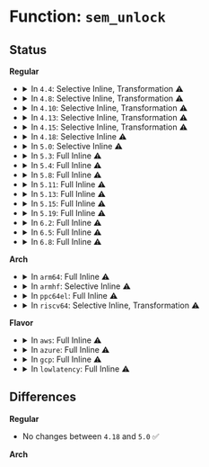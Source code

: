 # Function: <code>sem_unlock</code>

## Status
<b>Regular</b>
<ul>
<li>
<details>
<summary>In <code>4.4</code>: Selective Inline, Transformation ⚠️</summary>

**Collision:** Unique Static

**Inline:** Selective

**Transformation:** True

**Instances:**

```
In ipc/sem.c (ffffffff81326f50)
Location: ipc/sem.c:381
Inline: True
Inline callers:
  - ipc/sem.c:newary
  - ipc/sem.c:freeary
  - ipc/sem.c:SYSC_semtimedop
  - ipc/sem.c:SYSC_semtimedop
  - ipc/sem.c:SYSC_semtimedop
  - ipc/sem.c:SYSC_semtimedop
  - ipc/sem.c:SYSC_semtimedop
  - ipc/sem.c:semctl_main
  - ipc/sem.c:semctl_main
  - ipc/sem.c:semctl_main
  - ipc/sem.c:SyS_semctl
  - ipc/sem.c:SyS_semctl
  - ipc/sem.c:exit_sem
  - ipc/sem.c:exit_sem
  - ipc/sem.c:exit_sem
Direct callers:
  - ipc/sem.c:SYSC_semtimedop
  - ipc/sem.c:SYSC_semtimedop
  - ipc/sem.c:SyS_semctl
```
**Symbols:**

```
ffffffff81326f50-ffffffff81326fb2: sem_unlock.part.4 (STB_LOCAL)
```
</details>
</li>
<li>
<details>
<summary>In <code>4.8</code>: Selective Inline, Transformation ⚠️</summary>

**Collision:** Unique Static

**Inline:** Selective

**Transformation:** True

**Instances:**

```
In ipc/sem.c (ffffffff8135e8bf)
Location: ipc/sem.c:377
Inline: True
Inline callers:
  - ipc/sem.c:exit_sem
  - ipc/sem.c:exit_sem
  - ipc/sem.c:exit_sem
  - ipc/sem.c:SYSC_semtimedop
  - ipc/sem.c:SYSC_semtimedop
  - ipc/sem.c:SYSC_semtimedop
  - ipc/sem.c:SYSC_semtimedop
  - ipc/sem.c:SYSC_semtimedop
  - ipc/sem.c:SyS_semctl
  - ipc/sem.c:SyS_semctl
  - ipc/sem.c:semctl_main
  - ipc/sem.c:semctl_main
  - ipc/sem.c:semctl_main
  - ipc/sem.c:freeary
  - ipc/sem.c:newary
Direct callers:
  - ipc/sem.c:SYSC_semtimedop
  - ipc/sem.c:SYSC_semtimedop
  - ipc/sem.c:SyS_semctl
```
**Symbols:**

```
ffffffff8135ba40-ffffffff8135baa2: sem_unlock.part.6 (STB_LOCAL)
```
</details>
</li>
<li>
<details>
<summary>In <code>4.10</code>: Selective Inline, Transformation ⚠️</summary>

**Collision:** Unique Static

**Inline:** Selective

**Transformation:** True

**Instances:**

```
In ipc/sem.c (ffffffff8137508b)
Location: ipc/sem.c:399
Inline: True
Inline callers:
  - ipc/sem.c:exit_sem
  - ipc/sem.c:exit_sem
  - ipc/sem.c:exit_sem
  - ipc/sem.c:SYSC_semtimedop
  - ipc/sem.c:SYSC_semtimedop
  - ipc/sem.c:SYSC_semtimedop
  - ipc/sem.c:SYSC_semtimedop
  - ipc/sem.c:SYSC_semtimedop
  - ipc/sem.c:SyS_semctl
  - ipc/sem.c:SyS_semctl
  - ipc/sem.c:semctl_main
  - ipc/sem.c:semctl_main
  - ipc/sem.c:semctl_main
  - ipc/sem.c:freeary
  - ipc/sem.c:newary
Direct callers:
  - ipc/sem.c:SYSC_semtimedop
  - ipc/sem.c:SYSC_semtimedop
  - ipc/sem.c:SyS_semctl
```
**Symbols:**

```
ffffffff81372650-ffffffff813726cd: sem_unlock.part.13 (STB_LOCAL)
```
</details>
</li>
<li>
<details>
<summary>In <code>4.13</code>: Selective Inline, Transformation ⚠️</summary>

**Collision:** Unique Static

**Inline:** Selective

**Transformation:** True

**Instances:**

```
In ipc/sem.c (ffffffff81388bab)
Location: ipc/sem.c:399
Inline: True
Inline callers:
  - ipc/sem.c:exit_sem
  - ipc/sem.c:exit_sem
  - ipc/sem.c:exit_sem
  - ipc/sem.c:SYSC_semtimedop
  - ipc/sem.c:SYSC_semtimedop
  - ipc/sem.c:SYSC_semtimedop
  - ipc/sem.c:SYSC_semtimedop
  - ipc/sem.c:SYSC_semtimedop
  - ipc/sem.c:SyS_semctl
  - ipc/sem.c:SyS_semctl
  - ipc/sem.c:semctl_main
  - ipc/sem.c:semctl_main
  - ipc/sem.c:semctl_main
  - ipc/sem.c:freeary
  - ipc/sem.c:newary
Direct callers:
  - ipc/sem.c:SYSC_semtimedop
  - ipc/sem.c:SYSC_semtimedop
  - ipc/sem.c:SyS_semctl
```
**Symbols:**

```
ffffffff81385f60-ffffffff8138601f: sem_unlock.part.9 (STB_LOCAL)
```
</details>
</li>
<li>
<details>
<summary>In <code>4.15</code>: Selective Inline, Transformation ⚠️</summary>

**Collision:** Unique Static

**Inline:** Selective

**Transformation:** True

**Instances:**

```
In ipc/sem.c (ffffffff813ad886)
Location: ipc/sem.c:401
Inline: True
Inline callers:
  - ipc/sem.c:exit_sem
  - ipc/sem.c:exit_sem
  - ipc/sem.c:exit_sem
  - ipc/sem.c:do_semtimedop
  - ipc/sem.c:do_semtimedop
  - ipc/sem.c:do_semtimedop
  - ipc/sem.c:do_semtimedop
  - ipc/sem.c:do_semtimedop
  - ipc/sem.c:semctl_down
  - ipc/sem.c:semctl_main
  - ipc/sem.c:semctl_main
  - ipc/sem.c:semctl_main
  - ipc/sem.c:semctl_setval
  - ipc/sem.c:semctl_setval
  - ipc/sem.c:freeary
  - ipc/sem.c:newary
Direct callers:
  - ipc/sem.c:do_semtimedop
  - ipc/sem.c:do_semtimedop
```
**Symbols:**

```
ffffffff813aa870-ffffffff813aa92f: sem_unlock.part.10 (STB_LOCAL)
```
</details>
</li>
<li>
<details>
<summary>In <code>4.18</code>: Selective Inline ⚠️</summary>

```c
void sem_unlock(struct sem_array *sma, int locknum);
```

**Collision:** Unique Static

**Inline:** Selective

**Transformation:** False

**Instances:**

```
In ipc/sem.c (ffffffff813dd2f1)
Location: ipc/sem.c:439
Inline: True
Inline callers:
  - ipc/sem.c:exit_sem
  - ipc/sem.c:exit_sem
  - ipc/sem.c:exit_sem
  - ipc/sem.c:do_semtimedop
  - ipc/sem.c:do_semtimedop
  - ipc/sem.c:do_semtimedop
  - ipc/sem.c:semctl_down
  - ipc/sem.c:semctl_main
  - ipc/sem.c:semctl_main
  - ipc/sem.c:semctl_main
  - ipc/sem.c:semctl_setval
  - ipc/sem.c:semctl_setval
  - ipc/sem.c:freeary
  - ipc/sem.c:newary
Direct callers:
  - ipc/sem.c:do_semtimedop
  - ipc/sem.c:do_semtimedop
```
**Symbols:**

```
ffffffff813da0c0-ffffffff813da19d: sem_unlock (STB_LOCAL)
```
</details>
</li>
<li>
<details>
<summary>In <code>5.0</code>: Selective Inline ⚠️</summary>

```c
void sem_unlock(struct sem_array *sma, int locknum);
```

**Collision:** Unique Static

**Inline:** Selective

**Transformation:** False

**Instances:**

```
In ipc/sem.c (ffffffff813f7951)
Location: ipc/sem.c:438
Inline: True
Inline callers:
  - ipc/sem.c:exit_sem
  - ipc/sem.c:exit_sem
  - ipc/sem.c:exit_sem
  - ipc/sem.c:exit_sem
  - ipc/sem.c:exit_sem
  - ipc/sem.c:exit_sem
  - ipc/sem.c:do_semtimedop
  - ipc/sem.c:do_semtimedop
  - ipc/sem.c:do_semtimedop
  - ipc/sem.c:do_semtimedop
  - ipc/sem.c:do_semtimedop
  - ipc/sem.c:do_semtimedop
  - ipc/sem.c:semctl_down
  - ipc/sem.c:semctl_down
  - ipc/sem.c:semctl_main
  - ipc/sem.c:semctl_main
  - ipc/sem.c:semctl_main
  - ipc/sem.c:semctl_main
  - ipc/sem.c:semctl_main
  - ipc/sem.c:semctl_main
  - ipc/sem.c:semctl_setval
  - ipc/sem.c:semctl_setval
  - ipc/sem.c:semctl_setval
  - ipc/sem.c:semctl_setval
  - ipc/sem.c:freeary
  - ipc/sem.c:freeary
  - ipc/sem.c:newary
  - ipc/sem.c:newary
Direct callers:
  - ipc/sem.c:do_semtimedop
  - ipc/sem.c:do_semtimedop
```
**Symbols:**

```
ffffffff813f4710-ffffffff813f47ed: sem_unlock (STB_LOCAL)
```
</details>
</li>
<li>
<details>
<summary>In <code>5.3</code>: Full Inline ⚠️</summary>

**Collision:** Unique Static

**Inline:** Full

**Transformation:** False

**Instances:**

```
In ipc/sem.c (ffffffff81423e74)
Location: ipc/sem.c:438
Inline: True
Inline callers:
  - ipc/sem.c:exit_sem
  - ipc/sem.c:exit_sem
  - ipc/sem.c:exit_sem
  - ipc/sem.c:exit_sem
  - ipc/sem.c:exit_sem
  - ipc/sem.c:exit_sem
  - ipc/sem.c:do_semtimedop
  - ipc/sem.c:do_semtimedop
  - ipc/sem.c:do_semtimedop
  - ipc/sem.c:do_semtimedop
  - ipc/sem.c:do_semtimedop
  - ipc/sem.c:do_semtimedop
  - ipc/sem.c:find_alloc_undo
  - ipc/sem.c:find_alloc_undo
  - ipc/sem.c:find_alloc_undo
  - ipc/sem.c:find_alloc_undo
  - ipc/sem.c:semctl_down
  - ipc/sem.c:semctl_down
  - ipc/sem.c:semctl_main
  - ipc/sem.c:semctl_main
  - ipc/sem.c:semctl_main
  - ipc/sem.c:semctl_main
  - ipc/sem.c:semctl_main
  - ipc/sem.c:semctl_main
  - ipc/sem.c:semctl_setval
  - ipc/sem.c:semctl_setval
  - ipc/sem.c:semctl_setval
  - ipc/sem.c:semctl_setval
  - ipc/sem.c:freeary
  - ipc/sem.c:freeary
  - ipc/sem.c:newary
  - ipc/sem.c:newary
```
</details>
</li>
<li>
<details>
<summary>In <code>5.4</code>: Full Inline ⚠️</summary>

**Collision:** Unique Static

**Inline:** Full

**Transformation:** False

**Instances:**

```
In ipc/sem.c (ffffffff8143dbca)
Location: ipc/sem.c:438
Inline: True
Inline callers:
  - ipc/sem.c:exit_sem
  - ipc/sem.c:exit_sem
  - ipc/sem.c:exit_sem
  - ipc/sem.c:exit_sem
  - ipc/sem.c:exit_sem
  - ipc/sem.c:exit_sem
  - ipc/sem.c:do_semtimedop
  - ipc/sem.c:do_semtimedop
  - ipc/sem.c:do_semtimedop
  - ipc/sem.c:do_semtimedop
  - ipc/sem.c:do_semtimedop
  - ipc/sem.c:do_semtimedop
  - ipc/sem.c:find_alloc_undo
  - ipc/sem.c:find_alloc_undo
  - ipc/sem.c:find_alloc_undo
  - ipc/sem.c:find_alloc_undo
  - ipc/sem.c:semctl_down
  - ipc/sem.c:semctl_down
  - ipc/sem.c:semctl_main
  - ipc/sem.c:semctl_main
  - ipc/sem.c:semctl_main
  - ipc/sem.c:semctl_main
  - ipc/sem.c:semctl_main
  - ipc/sem.c:semctl_main
  - ipc/sem.c:semctl_setval
  - ipc/sem.c:semctl_setval
  - ipc/sem.c:semctl_setval
  - ipc/sem.c:semctl_setval
  - ipc/sem.c:freeary
  - ipc/sem.c:freeary
  - ipc/sem.c:newary
  - ipc/sem.c:newary
```
</details>
</li>
<li>
<details>
<summary>In <code>5.8</code>: Full Inline ⚠️</summary>

**Collision:** Unique Static

**Inline:** Full

**Transformation:** False

**Instances:**

```
In ipc/sem.c (ffffffff8148e770)
Location: ipc/sem.c:457
Inline: True
Inline callers:
  - ipc/sem.c:exit_sem
  - ipc/sem.c:exit_sem
  - ipc/sem.c:exit_sem
  - ipc/sem.c:exit_sem
  - ipc/sem.c:exit_sem
  - ipc/sem.c:exit_sem
  - ipc/sem.c:do_semtimedop
  - ipc/sem.c:do_semtimedop
  - ipc/sem.c:do_semtimedop
  - ipc/sem.c:do_semtimedop
  - ipc/sem.c:do_semtimedop
  - ipc/sem.c:do_semtimedop
  - ipc/sem.c:find_alloc_undo
  - ipc/sem.c:find_alloc_undo
  - ipc/sem.c:find_alloc_undo
  - ipc/sem.c:find_alloc_undo
  - ipc/sem.c:semctl_down
  - ipc/sem.c:semctl_down
  - ipc/sem.c:semctl_main
  - ipc/sem.c:semctl_main
  - ipc/sem.c:semctl_main
  - ipc/sem.c:semctl_main
  - ipc/sem.c:semctl_main
  - ipc/sem.c:semctl_main
  - ipc/sem.c:semctl_setval
  - ipc/sem.c:semctl_setval
  - ipc/sem.c:semctl_setval
  - ipc/sem.c:semctl_setval
  - ipc/sem.c:freeary
  - ipc/sem.c:freeary
  - ipc/sem.c:newary
  - ipc/sem.c:newary
```
</details>
</li>
<li>
<details>
<summary>In <code>5.11</code>: Full Inline ⚠️</summary>

**Collision:** Unique Static

**Inline:** Full

**Transformation:** False

**Instances:**

```
In ipc/sem.c (ffffffff814abeac)
Location: ipc/sem.c:457
Inline: True
Inline callers:
  - ipc/sem.c:exit_sem
  - ipc/sem.c:exit_sem
  - ipc/sem.c:exit_sem
  - ipc/sem.c:exit_sem
  - ipc/sem.c:exit_sem
  - ipc/sem.c:exit_sem
  - ipc/sem.c:do_semtimedop
  - ipc/sem.c:do_semtimedop
  - ipc/sem.c:do_semtimedop
  - ipc/sem.c:do_semtimedop
  - ipc/sem.c:do_semtimedop
  - ipc/sem.c:do_semtimedop
  - ipc/sem.c:find_alloc_undo
  - ipc/sem.c:find_alloc_undo
  - ipc/sem.c:find_alloc_undo
  - ipc/sem.c:find_alloc_undo
  - ipc/sem.c:semctl_down
  - ipc/sem.c:semctl_down
  - ipc/sem.c:semctl_main
  - ipc/sem.c:semctl_main
  - ipc/sem.c:semctl_main
  - ipc/sem.c:semctl_main
  - ipc/sem.c:semctl_main
  - ipc/sem.c:semctl_main
  - ipc/sem.c:semctl_setval
  - ipc/sem.c:semctl_setval
  - ipc/sem.c:semctl_setval
  - ipc/sem.c:semctl_setval
  - ipc/sem.c:freeary
  - ipc/sem.c:freeary
  - ipc/sem.c:newary
  - ipc/sem.c:newary
```
</details>
</li>
<li>
<details>
<summary>In <code>5.13</code>: Full Inline ⚠️</summary>

**Collision:** Unique Static

**Inline:** Full

**Transformation:** False

**Instances:**

```
In ipc/sem.c (ffffffff814b1dd0)
Location: ipc/sem.c:457
Inline: True
Inline callers:
  - ipc/sem.c:exit_sem
  - ipc/sem.c:exit_sem
  - ipc/sem.c:exit_sem
  - ipc/sem.c:exit_sem
  - ipc/sem.c:exit_sem
  - ipc/sem.c:exit_sem
  - ipc/sem.c:do_semtimedop
  - ipc/sem.c:do_semtimedop
  - ipc/sem.c:do_semtimedop
  - ipc/sem.c:do_semtimedop
  - ipc/sem.c:do_semtimedop
  - ipc/sem.c:do_semtimedop
  - ipc/sem.c:find_alloc_undo
  - ipc/sem.c:find_alloc_undo
  - ipc/sem.c:find_alloc_undo
  - ipc/sem.c:find_alloc_undo
  - ipc/sem.c:semctl_down
  - ipc/sem.c:semctl_down
  - ipc/sem.c:semctl_main
  - ipc/sem.c:semctl_main
  - ipc/sem.c:semctl_main
  - ipc/sem.c:semctl_main
  - ipc/sem.c:semctl_main
  - ipc/sem.c:semctl_main
  - ipc/sem.c:semctl_setval
  - ipc/sem.c:semctl_setval
  - ipc/sem.c:semctl_setval
  - ipc/sem.c:semctl_setval
  - ipc/sem.c:freeary
  - ipc/sem.c:freeary
  - ipc/sem.c:newary
  - ipc/sem.c:newary
```
</details>
</li>
<li>
<details>
<summary>In <code>5.15</code>: Full Inline ⚠️</summary>

**Collision:** Unique Static

**Inline:** Full

**Transformation:** False

**Instances:**

```
In ipc/sem.c (ffffffff8150a38e)
Location: ipc/sem.c:460
Inline: True
Inline callers:
  - ipc/sem.c:exit_sem
  - ipc/sem.c:exit_sem
  - ipc/sem.c:exit_sem
  - ipc/sem.c:exit_sem
  - ipc/sem.c:exit_sem
  - ipc/sem.c:exit_sem
  - ipc/sem.c:__do_semtimedop
  - ipc/sem.c:__do_semtimedop
  - ipc/sem.c:__do_semtimedop
  - ipc/sem.c:__do_semtimedop
  - ipc/sem.c:__do_semtimedop
  - ipc/sem.c:__do_semtimedop
  - ipc/sem.c:find_alloc_undo
  - ipc/sem.c:find_alloc_undo
  - ipc/sem.c:find_alloc_undo
  - ipc/sem.c:find_alloc_undo
  - ipc/sem.c:semctl_down
  - ipc/sem.c:semctl_down
  - ipc/sem.c:semctl_main
  - ipc/sem.c:semctl_main
  - ipc/sem.c:semctl_main
  - ipc/sem.c:semctl_main
  - ipc/sem.c:semctl_main
  - ipc/sem.c:semctl_main
  - ipc/sem.c:semctl_setval
  - ipc/sem.c:semctl_setval
  - ipc/sem.c:semctl_setval
  - ipc/sem.c:semctl_setval
  - ipc/sem.c:freeary
  - ipc/sem.c:freeary
  - ipc/sem.c:newary
  - ipc/sem.c:newary
```
</details>
</li>
<li>
<details>
<summary>In <code>5.19</code>: Full Inline ⚠️</summary>

**Collision:** Unique Static

**Inline:** Full

**Transformation:** False

**Instances:**

```
In ipc/sem.c (ffffffff8159c103)
Location: ipc/sem.c:460
Inline: True
Inline callers:
  - ipc/sem.c:exit_sem
  - ipc/sem.c:exit_sem
  - ipc/sem.c:exit_sem
  - ipc/sem.c:exit_sem
  - ipc/sem.c:exit_sem
  - ipc/sem.c:exit_sem
  - ipc/sem.c:__do_semtimedop
  - ipc/sem.c:__do_semtimedop
  - ipc/sem.c:__do_semtimedop
  - ipc/sem.c:__do_semtimedop
  - ipc/sem.c:__do_semtimedop
  - ipc/sem.c:__do_semtimedop
  - ipc/sem.c:find_alloc_undo
  - ipc/sem.c:find_alloc_undo
  - ipc/sem.c:find_alloc_undo
  - ipc/sem.c:find_alloc_undo
  - ipc/sem.c:semctl_down
  - ipc/sem.c:semctl_down
  - ipc/sem.c:semctl_main
  - ipc/sem.c:semctl_main
  - ipc/sem.c:semctl_main
  - ipc/sem.c:semctl_main
  - ipc/sem.c:semctl_main
  - ipc/sem.c:semctl_main
  - ipc/sem.c:semctl_setval
  - ipc/sem.c:semctl_setval
  - ipc/sem.c:semctl_setval
  - ipc/sem.c:semctl_setval
  - ipc/sem.c:freeary
  - ipc/sem.c:freeary
  - ipc/sem.c:newary
  - ipc/sem.c:newary
```
</details>
</li>
<li>
<details>
<summary>In <code>6.2</code>: Full Inline ⚠️</summary>

**Collision:** Unique Static

**Inline:** Full

**Transformation:** False

**Instances:**

```
In ipc/sem.c (ffffffff81645503)
Location: ipc/sem.c:460
Inline: True
Inline callers:
  - ipc/sem.c:exit_sem
  - ipc/sem.c:exit_sem
  - ipc/sem.c:exit_sem
  - ipc/sem.c:exit_sem
  - ipc/sem.c:exit_sem
  - ipc/sem.c:exit_sem
  - ipc/sem.c:__do_semtimedop
  - ipc/sem.c:__do_semtimedop
  - ipc/sem.c:__do_semtimedop
  - ipc/sem.c:__do_semtimedop
  - ipc/sem.c:__do_semtimedop
  - ipc/sem.c:__do_semtimedop
  - ipc/sem.c:find_alloc_undo
  - ipc/sem.c:find_alloc_undo
  - ipc/sem.c:find_alloc_undo
  - ipc/sem.c:find_alloc_undo
  - ipc/sem.c:semctl_down
  - ipc/sem.c:semctl_down
  - ipc/sem.c:semctl_main
  - ipc/sem.c:semctl_main
  - ipc/sem.c:semctl_main
  - ipc/sem.c:semctl_main
  - ipc/sem.c:semctl_main
  - ipc/sem.c:semctl_main
  - ipc/sem.c:semctl_setval
  - ipc/sem.c:semctl_setval
  - ipc/sem.c:semctl_setval
  - ipc/sem.c:semctl_setval
  - ipc/sem.c:freeary
  - ipc/sem.c:freeary
  - ipc/sem.c:newary
  - ipc/sem.c:newary
```
</details>
</li>
<li>
<details>
<summary>In <code>6.5</code>: Full Inline ⚠️</summary>

**Collision:** Unique Static

**Inline:** Full

**Transformation:** False

**Instances:**

```
In ipc/sem.c (ffffffff8167d9f4)
Location: ipc/sem.c:460
Inline: True
Inline callers:
  - ipc/sem.c:exit_sem
  - ipc/sem.c:exit_sem
  - ipc/sem.c:exit_sem
  - ipc/sem.c:exit_sem
  - ipc/sem.c:exit_sem
  - ipc/sem.c:exit_sem
  - ipc/sem.c:__do_semtimedop
  - ipc/sem.c:__do_semtimedop
  - ipc/sem.c:__do_semtimedop
  - ipc/sem.c:__do_semtimedop
  - ipc/sem.c:__do_semtimedop
  - ipc/sem.c:__do_semtimedop
  - ipc/sem.c:find_alloc_undo
  - ipc/sem.c:find_alloc_undo
  - ipc/sem.c:find_alloc_undo
  - ipc/sem.c:find_alloc_undo
  - ipc/sem.c:semctl_down
  - ipc/sem.c:semctl_down
  - ipc/sem.c:semctl_main
  - ipc/sem.c:semctl_main
  - ipc/sem.c:semctl_main
  - ipc/sem.c:semctl_main
  - ipc/sem.c:semctl_main
  - ipc/sem.c:semctl_main
  - ipc/sem.c:semctl_setval
  - ipc/sem.c:semctl_setval
  - ipc/sem.c:semctl_setval
  - ipc/sem.c:semctl_setval
  - ipc/sem.c:freeary
  - ipc/sem.c:freeary
  - ipc/sem.c:newary
  - ipc/sem.c:newary
```
</details>
</li>
<li>
<details>
<summary>In <code>6.8</code>: Full Inline ⚠️</summary>

**Collision:** Unique Static

**Inline:** Full

**Transformation:** False

**Instances:**

```
In ipc/sem.c (ffffffff816b9dbc)
Location: ipc/sem.c:460
Inline: True
Inline callers:
  - ipc/sem.c:exit_sem
  - ipc/sem.c:exit_sem
  - ipc/sem.c:exit_sem
  - ipc/sem.c:exit_sem
  - ipc/sem.c:exit_sem
  - ipc/sem.c:exit_sem
  - ipc/sem.c:__do_semtimedop
  - ipc/sem.c:__do_semtimedop
  - ipc/sem.c:__do_semtimedop
  - ipc/sem.c:__do_semtimedop
  - ipc/sem.c:__do_semtimedop
  - ipc/sem.c:__do_semtimedop
  - ipc/sem.c:find_alloc_undo
  - ipc/sem.c:find_alloc_undo
  - ipc/sem.c:find_alloc_undo
  - ipc/sem.c:find_alloc_undo
  - ipc/sem.c:semctl_down
  - ipc/sem.c:semctl_down
  - ipc/sem.c:semctl_main
  - ipc/sem.c:semctl_main
  - ipc/sem.c:semctl_main
  - ipc/sem.c:semctl_main
  - ipc/sem.c:semctl_main
  - ipc/sem.c:semctl_main
  - ipc/sem.c:semctl_setval
  - ipc/sem.c:semctl_setval
  - ipc/sem.c:semctl_setval
  - ipc/sem.c:semctl_setval
  - ipc/sem.c:freeary
  - ipc/sem.c:freeary
  - ipc/sem.c:newary
  - ipc/sem.c:newary
```
</details>
</li>
</ul>
<b>Arch</b>
<ul>
<li>
<details>
<summary>In <code>arm64</code>: Full Inline ⚠️</summary>

**Collision:** Unique Static

**Inline:** Full

**Transformation:** False

**Instances:**

```
In ipc/sem.c (ffff800010525a24)
Location: ipc/sem.c:438
Inline: True
Inline callers:
  - ipc/sem.c:exit_sem
  - ipc/sem.c:exit_sem
  - ipc/sem.c:exit_sem
  - ipc/sem.c:exit_sem
  - ipc/sem.c:exit_sem
  - ipc/sem.c:exit_sem
  - ipc/sem.c:do_semtimedop
  - ipc/sem.c:do_semtimedop
  - ipc/sem.c:do_semtimedop
  - ipc/sem.c:do_semtimedop
  - ipc/sem.c:do_semtimedop
  - ipc/sem.c:do_semtimedop
  - ipc/sem.c:find_alloc_undo
  - ipc/sem.c:find_alloc_undo
  - ipc/sem.c:find_alloc_undo
  - ipc/sem.c:find_alloc_undo
  - ipc/sem.c:semctl_down
  - ipc/sem.c:semctl_down
  - ipc/sem.c:semctl_main
  - ipc/sem.c:semctl_main
  - ipc/sem.c:semctl_main
  - ipc/sem.c:semctl_main
  - ipc/sem.c:semctl_main
  - ipc/sem.c:semctl_main
  - ipc/sem.c:semctl_setval
  - ipc/sem.c:semctl_setval
  - ipc/sem.c:semctl_setval
  - ipc/sem.c:semctl_setval
  - ipc/sem.c:freeary
  - ipc/sem.c:freeary
  - ipc/sem.c:newary
  - ipc/sem.c:newary
```
</details>
</li>
<li>
<details>
<summary>In <code>armhf</code>: Selective Inline ⚠️</summary>

```c
void sem_unlock(struct sem_array *sma, int locknum);
```

**Collision:** Unique Static

**Inline:** Selective

**Transformation:** False

**Instances:**

```
In ipc/sem.c (c06dff18)
Location: ipc/sem.c:438
Inline: True
Inline callers:
  - ipc/sem.c:exit_sem
  - ipc/sem.c:exit_sem
  - ipc/sem.c:exit_sem
  - ipc/sem.c:exit_sem
  - ipc/sem.c:exit_sem
  - ipc/sem.c:do_semtimedop
  - ipc/sem.c:do_semtimedop
  - ipc/sem.c:do_semtimedop
  - ipc/sem.c:do_semtimedop
  - ipc/sem.c:do_semtimedop
  - ipc/sem.c:do_semtimedop
  - ipc/sem.c:find_alloc_undo
  - ipc/sem.c:find_alloc_undo
  - ipc/sem.c:find_alloc_undo
  - ipc/sem.c:find_alloc_undo
  - ipc/sem.c:ksys_semctl
  - ipc/sem.c:ksys_semctl
  - ipc/sem.c:ksys_semctl
  - ipc/sem.c:ksys_semctl
  - ipc/sem.c:semctl_main
  - ipc/sem.c:semctl_main
  - ipc/sem.c:semctl_main
  - ipc/sem.c:semctl_main
  - ipc/sem.c:semctl_main
  - ipc/sem.c:semctl_main
  - ipc/sem.c:freeary
  - ipc/sem.c:freeary
  - ipc/sem.c:newary
  - ipc/sem.c:newary
Direct callers:
  - ipc/sem.c:ksys_semctl
```
**Symbols:**

```
c06dc4dc-c06dc5c0: sem_unlock (STB_LOCAL)
```
</details>
</li>
<li>
<details>
<summary>In <code>ppc64el</code>: Full Inline ⚠️</summary>

**Collision:** Unique Static

**Inline:** Full

**Transformation:** False

**Instances:**

```
In ipc/sem.c (c00000000066ff7c)
Location: ipc/sem.c:438
Inline: True
Inline callers:
  - ipc/sem.c:exit_sem
  - ipc/sem.c:exit_sem
  - ipc/sem.c:exit_sem
  - ipc/sem.c:exit_sem
  - ipc/sem.c:exit_sem
  - ipc/sem.c:exit_sem
  - ipc/sem.c:do_semtimedop
  - ipc/sem.c:do_semtimedop
  - ipc/sem.c:do_semtimedop
  - ipc/sem.c:do_semtimedop
  - ipc/sem.c:do_semtimedop
  - ipc/sem.c:do_semtimedop
  - ipc/sem.c:do_semtimedop
  - ipc/sem.c:do_semtimedop
  - ipc/sem.c:do_semtimedop
  - ipc/sem.c:do_semtimedop
  - ipc/sem.c:semctl_down
  - ipc/sem.c:semctl_down
  - ipc/sem.c:semctl_main
  - ipc/sem.c:semctl_main
  - ipc/sem.c:semctl_main
  - ipc/sem.c:semctl_main
  - ipc/sem.c:semctl_main
  - ipc/sem.c:semctl_main
  - ipc/sem.c:semctl_setval
  - ipc/sem.c:semctl_setval
  - ipc/sem.c:semctl_setval
  - ipc/sem.c:semctl_setval
  - ipc/sem.c:freeary
  - ipc/sem.c:freeary
  - ipc/sem.c:newary
  - ipc/sem.c:newary
```
</details>
</li>
<li>
<details>
<summary>In <code>riscv64</code>: Selective Inline, Transformation ⚠️</summary>

**Collision:** Unique Static

**Inline:** Selective

**Transformation:** True

**Instances:**

```
In ipc/sem.c (ffffffe00038a18c)
Location: ipc/sem.c:438
Inline: True
Inline callers:
  - ipc/sem.c:exit_sem
  - ipc/sem.c:exit_sem
  - ipc/sem.c:exit_sem
  - ipc/sem.c:exit_sem
  - ipc/sem.c:exit_sem
  - ipc/sem.c:exit_sem
  - ipc/sem.c:do_semtimedop
  - ipc/sem.c:do_semtimedop
  - ipc/sem.c:do_semtimedop
  - ipc/sem.c:do_semtimedop
  - ipc/sem.c:do_semtimedop
  - ipc/sem.c:do_semtimedop
  - ipc/sem.c:find_alloc_undo
  - ipc/sem.c:find_alloc_undo
  - ipc/sem.c:find_alloc_undo
  - ipc/sem.c:find_alloc_undo
  - ipc/sem.c:__se_sys_semctl
  - ipc/sem.c:__se_sys_semctl
  - ipc/sem.c:__se_sys_semctl
  - ipc/sem.c:__se_sys_semctl
  - ipc/sem.c:__se_sys_semctl
  - ipc/sem.c:semctl_main
  - ipc/sem.c:semctl_main
  - ipc/sem.c:semctl_main
  - ipc/sem.c:semctl_main
  - ipc/sem.c:semctl_main
  - ipc/sem.c:semctl_main
  - ipc/sem.c:freeary
  - ipc/sem.c:freeary
  - ipc/sem.c:newary
  - ipc/sem.c:newary
Direct callers:
  - ipc/sem.c:__se_sys_semctl
```
**Symbols:**

```
ffffffe000387c70-ffffffe000387d38: sem_unlock.part.0 (STB_LOCAL)
```
</details>
</li>
</ul>
<b>Flavor</b>
<ul>
<li>
<details>
<summary>In <code>aws</code>: Full Inline ⚠️</summary>

**Collision:** Unique Static

**Inline:** Full

**Transformation:** False

**Instances:**

```
In ipc/sem.c (ffffffff814361aa)
Location: ipc/sem.c:438
Inline: True
Inline callers:
  - ipc/sem.c:exit_sem
  - ipc/sem.c:exit_sem
  - ipc/sem.c:exit_sem
  - ipc/sem.c:exit_sem
  - ipc/sem.c:exit_sem
  - ipc/sem.c:exit_sem
  - ipc/sem.c:do_semtimedop
  - ipc/sem.c:do_semtimedop
  - ipc/sem.c:do_semtimedop
  - ipc/sem.c:do_semtimedop
  - ipc/sem.c:do_semtimedop
  - ipc/sem.c:do_semtimedop
  - ipc/sem.c:find_alloc_undo
  - ipc/sem.c:find_alloc_undo
  - ipc/sem.c:find_alloc_undo
  - ipc/sem.c:find_alloc_undo
  - ipc/sem.c:semctl_down
  - ipc/sem.c:semctl_down
  - ipc/sem.c:semctl_main
  - ipc/sem.c:semctl_main
  - ipc/sem.c:semctl_main
  - ipc/sem.c:semctl_main
  - ipc/sem.c:semctl_main
  - ipc/sem.c:semctl_main
  - ipc/sem.c:semctl_setval
  - ipc/sem.c:semctl_setval
  - ipc/sem.c:semctl_setval
  - ipc/sem.c:semctl_setval
  - ipc/sem.c:freeary
  - ipc/sem.c:freeary
  - ipc/sem.c:newary
  - ipc/sem.c:newary
```
</details>
</li>
<li>
<details>
<summary>In <code>azure</code>: Full Inline ⚠️</summary>

**Collision:** Unique Static

**Inline:** Full

**Transformation:** False

**Instances:**

```
In ipc/sem.c (ffffffff81426c2a)
Location: ipc/sem.c:438
Inline: True
Inline callers:
  - ipc/sem.c:exit_sem
  - ipc/sem.c:exit_sem
  - ipc/sem.c:exit_sem
  - ipc/sem.c:exit_sem
  - ipc/sem.c:exit_sem
  - ipc/sem.c:exit_sem
  - ipc/sem.c:do_semtimedop
  - ipc/sem.c:do_semtimedop
  - ipc/sem.c:do_semtimedop
  - ipc/sem.c:do_semtimedop
  - ipc/sem.c:do_semtimedop
  - ipc/sem.c:do_semtimedop
  - ipc/sem.c:find_alloc_undo
  - ipc/sem.c:find_alloc_undo
  - ipc/sem.c:find_alloc_undo
  - ipc/sem.c:find_alloc_undo
  - ipc/sem.c:semctl_down
  - ipc/sem.c:semctl_down
  - ipc/sem.c:semctl_main
  - ipc/sem.c:semctl_main
  - ipc/sem.c:semctl_main
  - ipc/sem.c:semctl_main
  - ipc/sem.c:semctl_main
  - ipc/sem.c:semctl_main
  - ipc/sem.c:semctl_setval
  - ipc/sem.c:semctl_setval
  - ipc/sem.c:semctl_setval
  - ipc/sem.c:semctl_setval
  - ipc/sem.c:freeary
  - ipc/sem.c:freeary
  - ipc/sem.c:newary
  - ipc/sem.c:newary
```
</details>
</li>
<li>
<details>
<summary>In <code>gcp</code>: Full Inline ⚠️</summary>

**Collision:** Unique Static

**Inline:** Full

**Transformation:** False

**Instances:**

```
In ipc/sem.c (ffffffff8143234a)
Location: ipc/sem.c:438
Inline: True
Inline callers:
  - ipc/sem.c:exit_sem
  - ipc/sem.c:exit_sem
  - ipc/sem.c:exit_sem
  - ipc/sem.c:exit_sem
  - ipc/sem.c:exit_sem
  - ipc/sem.c:exit_sem
  - ipc/sem.c:do_semtimedop
  - ipc/sem.c:do_semtimedop
  - ipc/sem.c:do_semtimedop
  - ipc/sem.c:do_semtimedop
  - ipc/sem.c:do_semtimedop
  - ipc/sem.c:do_semtimedop
  - ipc/sem.c:find_alloc_undo
  - ipc/sem.c:find_alloc_undo
  - ipc/sem.c:find_alloc_undo
  - ipc/sem.c:find_alloc_undo
  - ipc/sem.c:semctl_down
  - ipc/sem.c:semctl_down
  - ipc/sem.c:semctl_main
  - ipc/sem.c:semctl_main
  - ipc/sem.c:semctl_main
  - ipc/sem.c:semctl_main
  - ipc/sem.c:semctl_main
  - ipc/sem.c:semctl_main
  - ipc/sem.c:semctl_setval
  - ipc/sem.c:semctl_setval
  - ipc/sem.c:semctl_setval
  - ipc/sem.c:semctl_setval
  - ipc/sem.c:freeary
  - ipc/sem.c:freeary
  - ipc/sem.c:newary
  - ipc/sem.c:newary
```
</details>
</li>
<li>
<details>
<summary>In <code>lowlatency</code>: Full Inline ⚠️</summary>

**Collision:** Unique Static

**Inline:** Full

**Transformation:** False

**Instances:**

```
In ipc/sem.c (ffffffff81449414)
Location: ipc/sem.c:438
Inline: True
Inline callers:
  - ipc/sem.c:exit_sem
  - ipc/sem.c:exit_sem
  - ipc/sem.c:exit_sem
  - ipc/sem.c:exit_sem
  - ipc/sem.c:exit_sem
  - ipc/sem.c:exit_sem
  - ipc/sem.c:do_semtimedop
  - ipc/sem.c:do_semtimedop
  - ipc/sem.c:do_semtimedop
  - ipc/sem.c:do_semtimedop
  - ipc/sem.c:do_semtimedop
  - ipc/sem.c:do_semtimedop
  - ipc/sem.c:find_alloc_undo
  - ipc/sem.c:find_alloc_undo
  - ipc/sem.c:find_alloc_undo
  - ipc/sem.c:find_alloc_undo
  - ipc/sem.c:semctl_down
  - ipc/sem.c:semctl_down
  - ipc/sem.c:semctl_main
  - ipc/sem.c:semctl_main
  - ipc/sem.c:semctl_main
  - ipc/sem.c:semctl_main
  - ipc/sem.c:semctl_main
  - ipc/sem.c:semctl_main
  - ipc/sem.c:semctl_setval
  - ipc/sem.c:semctl_setval
  - ipc/sem.c:semctl_setval
  - ipc/sem.c:semctl_setval
  - ipc/sem.c:freeary
  - ipc/sem.c:freeary
  - ipc/sem.c:newary
  - ipc/sem.c:newary
```
</details>
</li>
</ul>

## Differences
<b>Regular</b>
<ul>
<li>
No changes between <code>4.18</code> and <code>5.0</code> ✅
</li>
</ul>
<b>Arch</b>
<ul>
</ul>
